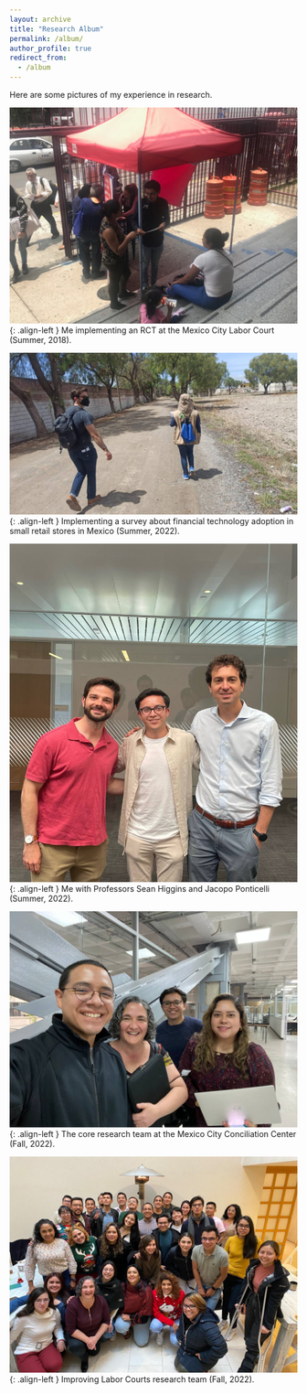```yaml
---
layout: archive
title: "Research Album"
permalink: /album/
author_profile: true
redirect_from:
  - /album
---
```


Here are some pictures of my experience in research.

![image-left](/images/implementing_erick.jpg){: .align-left }
Me implementing an RCT at the Mexico City Labor Court (Summer, 2018).

![image-left](/images/fta_work.jpg){: .align-left }
Implementing a survey about financial technology adoption in small retail stores in Mexico (Summer, 2022).

![image-left](/images/sean_erick_jacopo.jpg){: .align-left }
Me with Professors Sean Higgins and Jacopo Ponticelli (Summer, 2022).

![image-left](/images/research__ccl.jpg){: .align-left }
The core research team at the Mexico City Conciliation Center (Fall, 2022).

![image-left](/images/research_team.jpg){: .align-left }
Improving Labor Courts research team (Fall, 2022).
